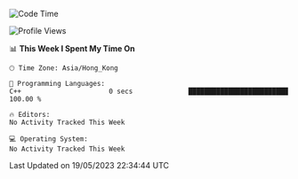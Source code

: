 <!--START_SECTION:waka-->
![Code Time](http://img.shields.io/badge/Code%20Time-58%20hrs%2018%20mins-blue)

![Profile Views](http://img.shields.io/badge/Profile%20Views-0-blue)

📊 **This Week I Spent My Time On** 

```text
🕑︎ Time Zone: Asia/Hong_Kong

💬 Programming Languages: 
C++                      0 secs              █████████████████████████   100.00 % 

🔥 Editors: 
No Activity Tracked This Week

💻 Operating System: 
No Activity Tracked This Week
```


 Last Updated on 19/05/2023 22:34:44 UTC
<!--END_SECTION:waka-->

